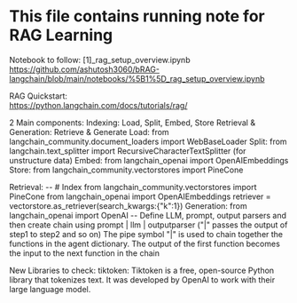 # This file contains running note for RAG Learning


Notebook to follow: [1]_rag_setup_overview.ipynb
https://github.com/ashutosh3060/bRAG-langchain/blob/main/notebooks/%5B1%5D_rag_setup_overview.ipynb  

RAG Quickstart:   
https://python.langchain.com/docs/tutorials/rag/   

2 Main components:
  Indexing: Load, Split, Embed, Store
  Retrieval & Generation: Retrieve & Generate
Load: from langchain_community.document_loaders import WebBaseLoader
Split: from langchain.text_splitter import RecursiveCharacterTextSplitter (for unstructure data)
Embed: from langchain_openai import OpenAIEmbeddings
Store: from langchain_community.vectorstores import PineCone

Retrieval: 
-- # Index
from langchain_community.vectorstores import PineCone
from langchain_openai import OpenAIEmbeddings
retriever = vectorstore.as_retriever(search_kwargs:{"k":1})
Generation:
from langchain_openai import OpenAI
-- Define LLM, prompt, output parsers and then  create chain using prompt | llm | outputparser ("|" passes the output of step1 to step2 and so on) The pipe symbol "|" is used to chain together the functions in the agent dictionary. The output of the first function becomes the input to the next function in the chain


New Libraries to check:
tiktoken: Tiktoken is a free, open-source Python library that tokenizes text. It was developed by OpenAI to work with their large language model.

 
